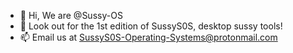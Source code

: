 - 👋 Hi, We are @Sussy-OS
- 👀 Look out for the 1st edition of SussyS0S, desktop sussy tools!
- 📫 Email us at SussyS0S-Operating-Systems@protonmail.com

<!---
Sussy-OS/Sussy-OS is a ✨ special ✨ repository because its `README.md` (this file) appears on your GitHub profile.
You can click the Preview link to take a look at your changes.
--->
